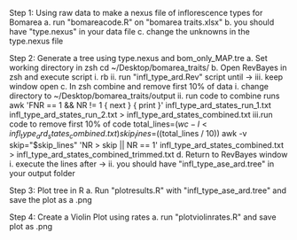 Step 1: Using raw data to make a nexus file of inflorescence types for Bomarea
    a. run "bomareacode.R" on "bomarea traits.xlsx"
    b. you should have "type.nexus" in your data file
    c. change the unknowns in the type.nexus file

Step 2: Generate a tree using type.nexus and bom_only_MAP.tre
    a. Set working directory in zsh
        cd ~/Desktop/bomarea_traits/
    b. Open RevBayes in zsh and execute script
        i. rb
        ii. run "infl_type_ard.Rev" script until ->
        iii. keep window open
    c. In zsh combine and remove first 10% of data
        i. change directory to ~/Desktop/bomarea_traits/output
        ii. run code to combine runs
            awk 'FNR == 1 && NR != 1 { next } { print }' infl_type_ard_states_run_1.txt infl_type_ard_states_run_2.txt > infl_type_ard_states_combined.txt
        iii.run code to remove first 10% of code
            total_lines=$(wc -l < infl_type_ard_states_combined.txt)
            skip_lines=$((total_lines / 10))
            awk -v skip="$skip_lines" 'NR > skip || NR == 1' infl_type_ard_states_combined.txt > infl_type_ard_states_combined_trimmed.txt
    d. Return to RevBayes window
        i. execute the lines after ->
        ii. you should have "infl_type_ase_ard.tree" in your output folder

Step 3: Plot tree in R
    a. Run "plotresults.R" with "infl_type_ase_ard.tree" and save the plot as a .png

Step 4: Create a Violin Plot using rates
    a. run "plotviolinrates.R" and save plot as .png




